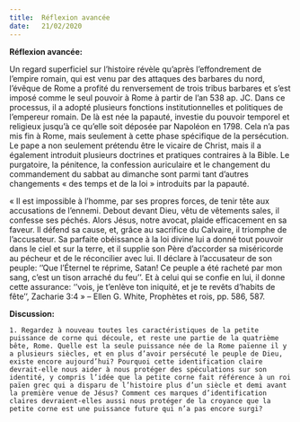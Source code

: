 ```yaml
---
title:  Réflexion avancée
date:   21/02/2020
---
```


**Réflexion avancée:**

Un regard superficiel sur l’histoire révèle qu’après l’effondrement de l’empire romain, qui est venu par des attaques des barbares du nord, l’évêque de Rome a profité du renversement de trois tribus barbares et s’est imposé comme le seul pouvoir à Rome à partir de l’an 538 ap. JC. Dans ce processus, il a adopté plusieurs fonctions institutionnelles et politiques de l’empereur romain. De là est née la papauté, investie du pouvoir temporel et religieux jusqu’à ce qu’elle soit déposée par Napoléon en 1798. Cela n’a pas mis fin à Rome, mais seulement à cette phase spécifique de la persécution. Le pape a non seulement prétendu être le vicaire de Christ, mais il a également introduit plusieurs doctrines et pratiques contraires à la Bible. Le purgatoire, la pénitence, la confession auriculaire et le changement du commandement du sabbat au dimanche sont parmi tant d’autres changements « des temps et de la loi » introduits par la papauté.

« Il est impossible à l’homme, par ses propres forces, de tenir tête aux accusations de l’ennemi. Debout devant Dieu, vêtu de vêtements sales, il confesse ses péchés. Alors Jésus, notre avocat, plaide efficacement en sa faveur. Il défend sa cause, et, grâce au sacrifice du Calvaire, il triomphe de l’accusateur. Sa parfaite obéissance à la loi divine lui a donné tout pouvoir dans le ciel et sur la terre, et il supplie son Père d’accorder sa miséricorde au pécheur et de le réconcilier avec lui. Il déclare à l’accusateur de son peuple: ‘’Que l’Éternel te réprime, Satan! Ce peuple a été racheté par mon sang, c’est un tison arraché du feu’’. Et à celui qui se confie en lui, il donne cette assurance: ‘’vois, je t’enlève ton iniquité, et je te revêts d’habits de fête’’, Zacharie 3:4 » – Ellen G. White, Prophètes et rois, pp. 586, 587.

**Discussion:**

`1. Regardez à nouveau toutes les caractéristiques de la petite puissance de corne qui découle, et reste une partie de la quatrième bête, Rome. Quelle est la seule puissance née de la Rome païenne il y a plusieurs siècles, et en plus d’avoir persécuté le peuple de Dieu, existe encore aujourd’hui? Pourquoi cette identification claire devrait-elle nous aider à nous protéger des spéculations sur son identité, y compris l’idée que la petite corne fait référence à un roi païen grec qui a disparu de l’histoire plus d’un siècle et demi avant la première venue de Jésus? Comment ces marques d’identification claires devraient-elles aussi nous protéger de la croyance que la petite corne est une puissance future qui n’a pas encore surgi?`
